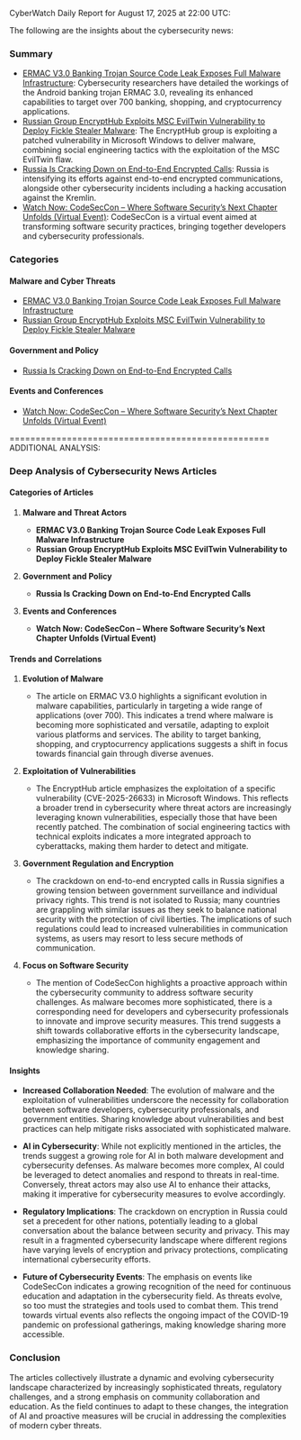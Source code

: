 CyberWatch Daily Report for August 17, 2025 at 22:00 UTC:

The following are the insights about the cybersecurity news:

### Summary
- [ERMAC V3.0 Banking Trojan Source Code Leak Exposes Full Malware Infrastructure](https://thehackernews.com/2025/08/ermac-v30-banking-trojan-source-code.html): Cybersecurity researchers have detailed the workings of the Android banking trojan ERMAC 3.0, revealing its enhanced capabilities to target over 700 banking, shopping, and cryptocurrency applications.
- [Russian Group EncryptHub Exploits MSC EvilTwin Vulnerability to Deploy Fickle Stealer Malware](https://thehackernews.com/2025/08/russian-group-encrypthub-exploits-msc.html): The EncryptHub group is exploiting a patched vulnerability in Microsoft Windows to deliver malware, combining social engineering tactics with the exploitation of the MSC EvilTwin flaw.
- [Russia Is Cracking Down on End-to-End Encrypted Calls](https://www.wired.com/story/russia-crack-down-end-to-end-encrypted-calling/): Russia is intensifying its efforts against end-to-end encrypted communications, alongside other cybersecurity incidents including a hacking accusation against the Kremlin.
- [Watch Now: CodeSecCon – Where Software Security’s Next Chapter Unfolds (Virtual Event)](https://www.securityweek.com/watch-now-codeseccon-where-software-securitys-next-chapter-unfolds-virtual-event/): CodeSecCon is a virtual event aimed at transforming software security practices, bringing together developers and cybersecurity professionals.

### Categories
#### Malware and Cyber Threats
- [ERMAC V3.0 Banking Trojan Source Code Leak Exposes Full Malware Infrastructure](https://thehackernews.com/2025/08/ermac-v30-banking-trojan-source-code.html)
- [Russian Group EncryptHub Exploits MSC EvilTwin Vulnerability to Deploy Fickle Stealer Malware](https://thehackernews.com/2025/08/russian-group-encrypthub-exploits-msc.html)

#### Government and Policy
- [Russia Is Cracking Down on End-to-End Encrypted Calls](https://www.wired.com/story/russia-crack-down-end-to-end-encrypted-calling/)

#### Events and Conferences
- [Watch Now: CodeSecCon – Where Software Security’s Next Chapter Unfolds (Virtual Event)](https://www.securityweek.com/watch-now-codeseccon-where-software-securitys-next-chapter-unfolds-virtual-event/)

==================================================
ADDITIONAL ANALYSIS:

### Deep Analysis of Cybersecurity News Articles

#### Categories of Articles

1. **Malware and Threat Actors**
   - **ERMAC V3.0 Banking Trojan Source Code Leak Exposes Full Malware Infrastructure**
   - **Russian Group EncryptHub Exploits MSC EvilTwin Vulnerability to Deploy Fickle Stealer Malware**

2. **Government and Policy**
   - **Russia Is Cracking Down on End-to-End Encrypted Calls**

3. **Events and Conferences**
   - **Watch Now: CodeSecCon – Where Software Security’s Next Chapter Unfolds (Virtual Event)**

#### Trends and Correlations

1. **Evolution of Malware**
   - The article on ERMAC V3.0 highlights a significant evolution in malware capabilities, particularly in targeting a wide range of applications (over 700). This indicates a trend where malware is becoming more sophisticated and versatile, adapting to exploit various platforms and services. The ability to target banking, shopping, and cryptocurrency applications suggests a shift in focus towards financial gain through diverse avenues.

2. **Exploitation of Vulnerabilities**
   - The EncryptHub article emphasizes the exploitation of a specific vulnerability (CVE-2025-26633) in Microsoft Windows. This reflects a broader trend in cybersecurity where threat actors are increasingly leveraging known vulnerabilities, especially those that have been recently patched. The combination of social engineering tactics with technical exploits indicates a more integrated approach to cyberattacks, making them harder to detect and mitigate.

3. **Government Regulation and Encryption**
   - The crackdown on end-to-end encrypted calls in Russia signifies a growing tension between government surveillance and individual privacy rights. This trend is not isolated to Russia; many countries are grappling with similar issues as they seek to balance national security with the protection of civil liberties. The implications of such regulations could lead to increased vulnerabilities in communication systems, as users may resort to less secure methods of communication.

4. **Focus on Software Security**
   - The mention of CodeSecCon highlights a proactive approach within the cybersecurity community to address software security challenges. As malware becomes more sophisticated, there is a corresponding need for developers and cybersecurity professionals to innovate and improve security measures. This trend suggests a shift towards collaborative efforts in the cybersecurity landscape, emphasizing the importance of community engagement and knowledge sharing.

#### Insights

- **Increased Collaboration Needed**: The evolution of malware and the exploitation of vulnerabilities underscore the necessity for collaboration between software developers, cybersecurity professionals, and government entities. Sharing knowledge about vulnerabilities and best practices can help mitigate risks associated with sophisticated malware.

- **AI in Cybersecurity**: While not explicitly mentioned in the articles, the trends suggest a growing role for AI in both malware development and cybersecurity defenses. As malware becomes more complex, AI could be leveraged to detect anomalies and respond to threats in real-time. Conversely, threat actors may also use AI to enhance their attacks, making it imperative for cybersecurity measures to evolve accordingly.

- **Regulatory Implications**: The crackdown on encryption in Russia could set a precedent for other nations, potentially leading to a global conversation about the balance between security and privacy. This may result in a fragmented cybersecurity landscape where different regions have varying levels of encryption and privacy protections, complicating international cybersecurity efforts.

- **Future of Cybersecurity Events**: The emphasis on events like CodeSecCon indicates a growing recognition of the need for continuous education and adaptation in the cybersecurity field. As threats evolve, so too must the strategies and tools used to combat them. This trend towards virtual events also reflects the ongoing impact of the COVID-19 pandemic on professional gatherings, making knowledge sharing more accessible.

### Conclusion

The articles collectively illustrate a dynamic and evolving cybersecurity landscape characterized by increasingly sophisticated threats, regulatory challenges, and a strong emphasis on community collaboration and education. As the field continues to adapt to these changes, the integration of AI and proactive measures will be crucial in addressing the complexities of modern cyber threats.